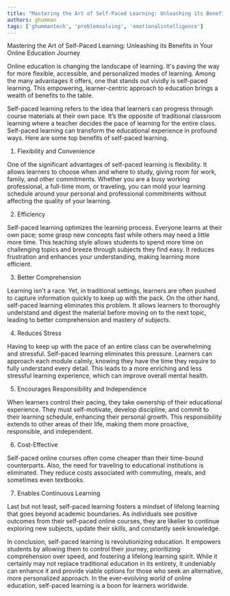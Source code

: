 ```yaml
---
title: "Mastering the Art of Self-Paced Learning: Unleashing its Benefits in Your Online Education Journey"  # Wrap the title in double quotes
authors: ghumman
tags: ['ghummantech', 'problemsolving', 'emotionalintelligence']
---
```


Mastering the Art of Self-Paced Learning: Unleashing its Benefits in Your Online Education Journey
<!-- truncate -->

Online education is changing the landscape of learning. It's paving the way for more flexible, accessible, and personalized modes of learning. Among the many advantages it offers, one that stands out vividly is self-paced learning. This empowering, learner-centric approach to education brings a wealth of benefits to the table. 

Self-paced learning refers to the idea that learners can progress through course materials at their own pace. It’s the opposite of traditional classroom learning where a teacher decides the pace of learning for the entire class. Self-paced learning can transform the educational experience in profound ways. Here are some top benefits of self-paced learning. 

1. Flexibility and Convenience

One of the significant advantages of self-paced learning is flexibility. It allows learners to choose when and where to study, giving room for work, family, and other commitments. Whether you are a busy working professional, a full-time mom, or traveling, you can mold your learning schedule around your personal and professional commitments without affecting the quality of your learning.

2. Efficiency

Self-paced learning optimizes the learning process. Everyone learns at their own pace; some grasp new concepts fast while others may need a little more time. This teaching style allows students to spend more time on challenging topics and breeze through subjects they find easy. It reduces frustration and enhances your understanding, making learning more efficient.

3. Better Comprehension 

Learning isn't a race. Yet, in traditional settings, learners are often pushed to capture information quickly to keep up with the pack. On the other hand, self-paced learning eliminates this problem. It allows learners to thoroughly understand and digest the material before moving on to the next topic, leading to better comprehension and mastery of subjects.

4. Reduces Stress  

Having to keep up with the pace of an entire class can be overwhelming and stressful. Self-paced learning eliminates this pressure. Learners can approach each module calmly, knowing they have the time they require to fully understand every detail. This leads to a more enriching and less stressful learning experience, which can improve overall mental health. 

5. Encourages Responsibility and Independence

When learners control their pacing, they take ownership of their educational experience. They must self-motivate, develop discipline, and commit to their learning schedule, enhancing their personal growth. This responsibility extends to other areas of their life, making them more proactive, responsible, and independent.

6. Cost-Effective

Self-paced online courses often come cheaper than their time-bound counterparts. Also, the need for traveling to educational institutions is eliminated. They reduce costs associated with commuting, meals, and sometimes even textbooks. 

7. Enables Continuous Learning

Last but not least, self-paced learning fosters a mindset of lifelong learning that goes beyond academic boundaries. As individuals see positive outcomes from their self-paced online courses, they are likelier to continue exploring new subjects, update their skills, and constantly seek knowledge.

In conclusion, self-paced learning is revolutionizing education. It empowers students by allowing them to control their journey, prioritizing comprehension over speed, and fostering a lifelong learning spirit. While it certainly may not replace traditional education in its entirety, it undeniably can enhance it and provide viable options for those who seek an alternative, more personalized approach. In the ever-evolving world of online education, self-paced learning is a boon for learners worldwide.
